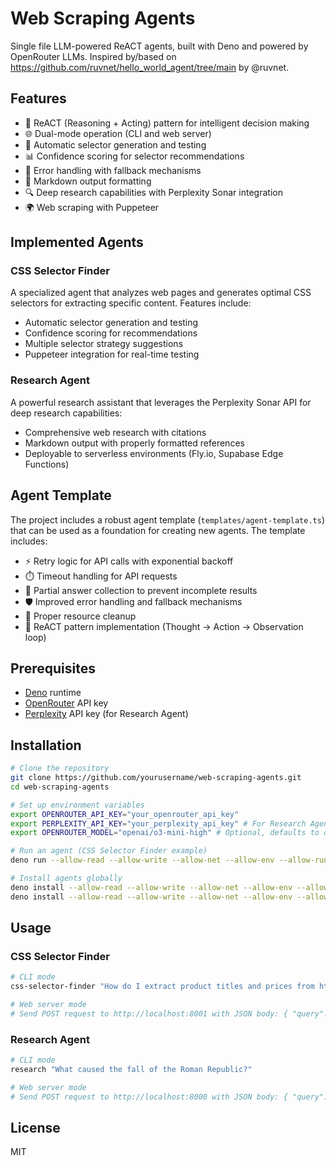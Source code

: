 # Web Scraping Agents

Single file LLM-powered ReACT agents, built with Deno and powered by OpenRouter LLMs. Inspired by/based on https://github.com/ruvnet/hello_world_agent/tree/main by @ruvnet.

## Features
- 🧠 ReACT (Reasoning + Acting) pattern for intelligent decision making
- 🌐 Dual-mode operation (CLI and web server)
- 🎯 Automatic selector generation and testing
- 📊 Confidence scoring for selector recommendations
- 🔄 Error handling with fallback mechanisms
- 📝 Markdown output formatting
- 🔍 Deep research capabilities with Perplexity Sonar integration
- 🌍 Web scraping with Puppeteer

## Implemented Agents

### CSS Selector Finder
A specialized agent that analyzes web pages and generates optimal CSS selectors for extracting specific content. Features include:
- Automatic selector generation and testing
- Confidence scoring for recommendations
- Multiple selector strategy suggestions
- Puppeteer integration for real-time testing

### Research Agent
A powerful research assistant that leverages the Perplexity Sonar API for deep research capabilities:
- Comprehensive web research with citations
- Markdown output with properly formatted references
- Deployable to serverless environments (Fly.io, Supabase Edge Functions)

## Agent Template

The project includes a robust agent template (`templates/agent-template.ts`) that can be used as a foundation for creating new agents. The template includes:

- ⚡ Retry logic for API calls with exponential backoff
- ⏱️ Timeout handling for API requests
- 🧩 Partial answer collection to prevent incomplete results
- 🛡️ Improved error handling and fallback mechanisms
- 🧹 Proper resource cleanup
- 🔄 ReACT pattern implementation (Thought → Action → Observation loop)

## Prerequisites

- [Deno](https://deno.land/) runtime
- [OpenRouter](https://openrouter.ai/) API key
- [Perplexity](https://www.perplexity.ai/) API key (for Research Agent)

## Installation

```bash
# Clone the repository
git clone https://github.com/yourusername/web-scraping-agents.git
cd web-scraping-agents

# Set up environment variables
export OPENROUTER_API_KEY="your_openrouter_api_key"
export PERPLEXITY_API_KEY="your_perplexity_api_key" # For Research Agent
export OPENROUTER_MODEL="openai/o3-mini-high" # Optional, defaults to o3-mini-high

# Run an agent (CSS Selector Finder example)
deno run --allow-read --allow-write --allow-net --allow-env --allow-run --allow-sys agents/css-selector-finder.ts "How do I extract product titles and prices from https://example.com/products"

# Install agents globally
deno install --allow-read --allow-write --allow-net --allow-env --allow-run --allow-sys --global --name css-selector-finder agents/css-selector-finder.ts
deno install --allow-read --allow-write --allow-net --allow-env --allow-run --global --name research agents/research-agent.ts
```

## Usage

### CSS Selector Finder
```bash
# CLI mode
css-selector-finder "How do I extract product titles and prices from https://example.com/products"

# Web server mode
# Send POST request to http://localhost:8001 with JSON body: { "query": "How do I extract product titles and prices from https://example.com/products" }
```

### Research Agent
```bash
# CLI mode
research "What caused the fall of the Roman Republic?"

# Web server mode
# Send POST request to http://localhost:8000 with JSON body: { "query": "What caused the fall of the Roman Republic?" }
```

## License
MIT
